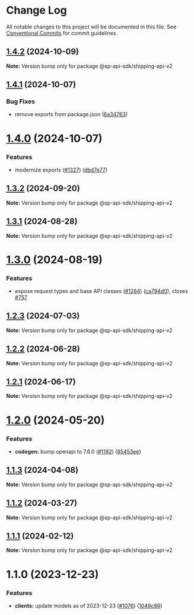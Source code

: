 # Change Log

All notable changes to this project will be documented in this file.
See [Conventional Commits](https://conventionalcommits.org) for commit guidelines.

## [1.4.2](https://github.com/bizon/selling-partner-api-sdk/compare/@sp-api-sdk/shipping-api-v2@1.4.1...@sp-api-sdk/shipping-api-v2@1.4.2) (2024-10-09)

**Note:** Version bump only for package @sp-api-sdk/shipping-api-v2

## [1.4.1](https://github.com/bizon/selling-partner-api-sdk/compare/@sp-api-sdk/shipping-api-v2@1.4.0...@sp-api-sdk/shipping-api-v2@1.4.1) (2024-10-07)

### Bug Fixes

* remove exports from package.json ([6a34763](https://github.com/bizon/selling-partner-api-sdk/commit/6a347634f8089f511a393ad481a93796431e8947))

# [1.4.0](https://github.com/bizon/selling-partner-api-sdk/compare/@sp-api-sdk/shipping-api-v2@1.3.2...@sp-api-sdk/shipping-api-v2@1.4.0) (2024-10-07)

### Features

* modernize exports ([#1327](https://github.com/bizon/selling-partner-api-sdk/issues/1327)) ([dbd7e77](https://github.com/bizon/selling-partner-api-sdk/commit/dbd7e77ebe5d64131a46671df332fdf66f8b0e0c))

## [1.3.2](https://github.com/bizon/selling-partner-api-sdk/compare/@sp-api-sdk/shipping-api-v2@1.3.1...@sp-api-sdk/shipping-api-v2@1.3.2) (2024-09-20)

**Note:** Version bump only for package @sp-api-sdk/shipping-api-v2

## [1.3.1](https://github.com/bizon/selling-partner-api-sdk/compare/@sp-api-sdk/shipping-api-v2@1.3.0...@sp-api-sdk/shipping-api-v2@1.3.1) (2024-08-28)

**Note:** Version bump only for package @sp-api-sdk/shipping-api-v2

# [1.3.0](https://github.com/bizon/selling-partner-api-sdk/compare/@sp-api-sdk/shipping-api-v2@1.2.3...@sp-api-sdk/shipping-api-v2@1.3.0) (2024-08-19)

### Features

* expose request types and base API classes ([#1284](https://github.com/bizon/selling-partner-api-sdk/issues/1284)) ([ca794d0](https://github.com/bizon/selling-partner-api-sdk/commit/ca794d023bcb7b0177de0fdae93ae1aaa7ac3670)), closes [#757](https://github.com/bizon/selling-partner-api-sdk/issues/757)

## [1.2.3](https://github.com/bizon/selling-partner-api-sdk/compare/@sp-api-sdk/shipping-api-v2@1.2.2...@sp-api-sdk/shipping-api-v2@1.2.3) (2024-07-03)

**Note:** Version bump only for package @sp-api-sdk/shipping-api-v2

## [1.2.2](https://github.com/bizon/selling-partner-api-sdk/compare/@sp-api-sdk/shipping-api-v2@1.2.1...@sp-api-sdk/shipping-api-v2@1.2.2) (2024-06-28)

**Note:** Version bump only for package @sp-api-sdk/shipping-api-v2

## [1.2.1](https://github.com/bizon/selling-partner-api-sdk/compare/@sp-api-sdk/shipping-api-v2@1.2.0...@sp-api-sdk/shipping-api-v2@1.2.1) (2024-06-17)

**Note:** Version bump only for package @sp-api-sdk/shipping-api-v2

# [1.2.0](https://github.com/bizon/selling-partner-api-sdk/compare/@sp-api-sdk/shipping-api-v2@1.1.3...@sp-api-sdk/shipping-api-v2@1.2.0) (2024-05-20)

### Features

* **codegen:** bump openapi to 7.6.0 ([#1192](https://github.com/bizon/selling-partner-api-sdk/issues/1192)) ([85453ee](https://github.com/bizon/selling-partner-api-sdk/commit/85453ee82ef861547ddc34254a28a59aac6ccc96))

## [1.1.3](https://github.com/bizon/selling-partner-api-sdk/compare/@sp-api-sdk/shipping-api-v2@1.1.2...@sp-api-sdk/shipping-api-v2@1.1.3) (2024-04-08)

**Note:** Version bump only for package @sp-api-sdk/shipping-api-v2

## [1.1.2](https://github.com/bizon/selling-partner-api-sdk/compare/@sp-api-sdk/shipping-api-v2@1.1.1...@sp-api-sdk/shipping-api-v2@1.1.2) (2024-03-27)

**Note:** Version bump only for package @sp-api-sdk/shipping-api-v2

## [1.1.1](https://github.com/bizon/selling-partner-api-sdk/compare/@sp-api-sdk/shipping-api-v2@1.1.0...@sp-api-sdk/shipping-api-v2@1.1.1) (2024-02-12)

**Note:** Version bump only for package @sp-api-sdk/shipping-api-v2

# 1.1.0 (2023-12-23)

### Features

* **clients:** update models as of 2023-12-23 ([#1076](https://github.com/bizon/selling-partner-api-sdk/issues/1076)) ([1049c86](https://github.com/bizon/selling-partner-api-sdk/commit/1049c869f917aebf4069238caa904d66fdfa8aad))
